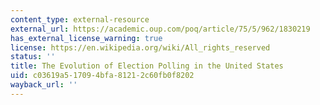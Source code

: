 ```yaml
---
content_type: external-resource
external_url: https://academic.oup.com/poq/article/75/5/962/1830219
has_external_license_warning: true
license: https://en.wikipedia.org/wiki/All_rights_reserved
status: ''
title: The Evolution of Election Polling in the United States
uid: c03619a5-1709-4bfa-8121-2c60fb0f8202
wayback_url: ''
---
```

